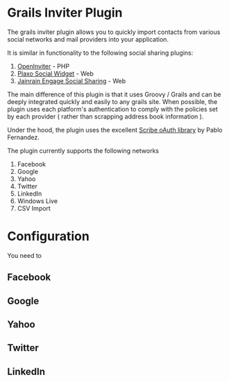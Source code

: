 Grails Inviter Plugin
=====================

The grails inviter plugin allows you to quickly import contacts from various social networks and mail providers into your application. 

It is similar in functionality to the following social sharing plugins:
1. [OpenInviter](http://openinviter.com/) - PHP 
2. [Plaxo Social Widget](http://www.plaxo.com/api/widget) - Web  
3. [Jainrain Engage Social Sharing](http://www.janrain.com/products/engage/social-sharing) - Web 

The main difference of this plugin is that it uses Groovy / Grails and can be deeply integrated quickly and easily to any grails site. When possible, the plugin uses each platform's authentication to comply with the policies set by each provider ( rather than scrapping address book information ). 

Under the hood, the plugin uses the excellent [Scribe oAuth library](https://github.com/fernandezpablo85/scribe-java) by Pablo Fernandez.

The plugin currently supports the following networks
1. Facebook
2. Google
3. Yahoo
4. Twitter
5. LinkedIn
6. Windows Live
7. CSV Import

Configuration
=============

You need to 

Facebook
--------

Google
------

Yahoo
-----

Twitter
-------

LinkedIn
--------
